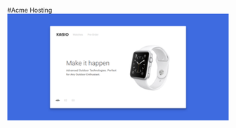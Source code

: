 #Acme Hosting
![alt tag](https://raw.githubusercontent.com/lorrandavid/CSS-Snackables/master/product-showcase/screenshot.png)
